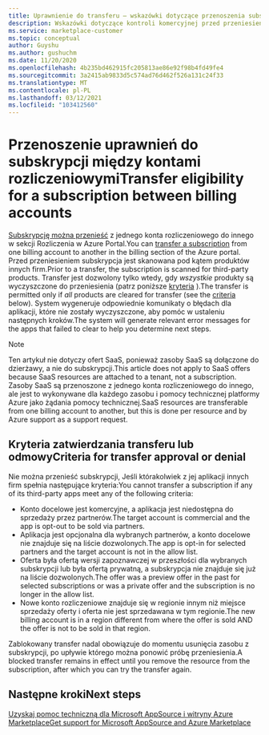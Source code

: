 ```yaml
---
title: Uprawnienie do transferu — wskazówki dotyczące przenoszenia subskrypcji między kontami rozliczeniowymi, Azure Marketplace
description: Wskazówki dotyczące kontroli komercyjnej przed przeniesieniem subskrypcji między kontami rozliczeń w Azure Portal.
ms.service: marketplace-customer
ms.topic: conceptual
author: Guyshu
ms.author: gushuchm
ms.date: 11/20/2020
ms.openlocfilehash: 4b235bd462915fc205813ae86e92f98b4fd49fe4
ms.sourcegitcommit: 3a2415ab9833d5c574ad76d462f526a131c24f33
ms.translationtype: MT
ms.contentlocale: pl-PL
ms.lasthandoff: 03/12/2021
ms.locfileid: "103412560"
---
```

# <a name="transfer-eligibility-for-a-subscription-between-billing-accounts"></a><span data-ttu-id="2fe34-103">Przenoszenie uprawnień do subskrypcji między kontami rozliczeniowymi</span><span class="sxs-lookup"><span data-stu-id="2fe34-103">Transfer eligibility for a subscription between billing accounts</span></span>

<span data-ttu-id="2fe34-104">[Subskrypcję można przenieść](/azure/cost-management-billing/understand/subscription-transfer) z jednego konta rozliczeniowego do innego w sekcji Rozliczenia w Azure Portal.</span><span class="sxs-lookup"><span data-stu-id="2fe34-104">You can [transfer a subscription](/azure/cost-management-billing/understand/subscription-transfer) from one billing account to another in the billing section of the Azure portal.</span></span> <span data-ttu-id="2fe34-105">Przed przeniesieniem subskrypcja jest skanowana pod kątem produktów innych firm.</span><span class="sxs-lookup"><span data-stu-id="2fe34-105">Prior to a transfer, the subscription is scanned for third-party products.</span></span> <span data-ttu-id="2fe34-106">Transfer jest dozwolony tylko wtedy, gdy *wszystkie* produkty są wyczyszczone do przeniesienia (patrz poniższe [kryteria](#criteria-for-transfer-approval-or-denial) ).</span><span class="sxs-lookup"><span data-stu-id="2fe34-106">The transfer is permitted only if *all* products are cleared for transfer (see the [criteria](#criteria-for-transfer-approval-or-denial) below).</span></span> <span data-ttu-id="2fe34-107">System wygeneruje odpowiednie komunikaty o błędach dla aplikacji, które nie zostały wyczyszczone, aby pomóc w ustaleniu następnych kroków.</span><span class="sxs-lookup"><span data-stu-id="2fe34-107">The system will generate relevant error messages for the apps that failed to clear to help you determine next steps.</span></span>

> [!NOTE]
> <span data-ttu-id="2fe34-108">Ten artykuł nie dotyczy ofert SaaS, ponieważ zasoby SaaS są dołączone do dzierżawy, a nie do subskrypcji.</span><span class="sxs-lookup"><span data-stu-id="2fe34-108">This article does not apply to SaaS offers because SaaS resources are attached to a tenant, not a subscription.</span></span> <span data-ttu-id="2fe34-109">Zasoby SaaS są przenoszone z jednego konta rozliczeniowego do innego, ale jest to wykonywane dla każdego zasobu i pomocy technicznej platformy Azure jako żądania pomocy technicznej.</span><span class="sxs-lookup"><span data-stu-id="2fe34-109">SaaS resources are transferable from one billing account to another, but this is done per resource and by Azure support as a support request.</span></span>

## <a name="criteria-for-transfer-approval-or-denial"></a><span data-ttu-id="2fe34-110">Kryteria zatwierdzania transferu lub odmowy</span><span class="sxs-lookup"><span data-stu-id="2fe34-110">Criteria for transfer approval or denial</span></span>

<span data-ttu-id="2fe34-111">Nie można przenieść subskrypcji, Jeśli którakolwiek z jej aplikacji innych firm spełnia następujące kryteria:</span><span class="sxs-lookup"><span data-stu-id="2fe34-111">You cannot transfer a subscription if any of its third-party apps meet any of the following criteria:</span></span>

- <span data-ttu-id="2fe34-112">Konto docelowe jest komercyjne, a aplikacja jest niedostępna do sprzedaży przez partnerów.</span><span class="sxs-lookup"><span data-stu-id="2fe34-112">The target account is commercial and the app is opt-out to be sold via partners.</span></span>
- <span data-ttu-id="2fe34-113">Aplikacja jest opcjonalna dla wybranych partnerów, a konto docelowe nie znajduje się na liście dozwolonych.</span><span class="sxs-lookup"><span data-stu-id="2fe34-113">The app is opt-in for selected partners and the target account is not in the allow list.</span></span>
- <span data-ttu-id="2fe34-114">Oferta była ofertą wersji zapoznawczej w przeszłości dla wybranych subskrypcji lub była ofertą prywatną, a subskrypcja nie znajduje się już na liście dozwolonych.</span><span class="sxs-lookup"><span data-stu-id="2fe34-114">The offer was a preview offer in the past for selected subscriptions or was a private offer and the subscription is no longer in the allow list.</span></span>
- <span data-ttu-id="2fe34-115">Nowe konto rozliczeniowe znajduje się w regionie innym niż miejsce sprzedaży oferty i oferta nie jest sprzedawana w tym regionie.</span><span class="sxs-lookup"><span data-stu-id="2fe34-115">The new billing account is in a region different from where the offer is sold AND the offer is not to be sold in that region.</span></span>

<span data-ttu-id="2fe34-116">Zablokowany transfer nadal obowiązuje do momentu usunięcia zasobu z subskrypcji, po upływie którego można ponowić próbę przeniesienia.</span><span class="sxs-lookup"><span data-stu-id="2fe34-116">A blocked transfer remains in effect until you remove the resource from the subscription, after which you can try the transfer again.</span></span>

## <a name="next-steps"></a><span data-ttu-id="2fe34-117">Następne kroki</span><span class="sxs-lookup"><span data-stu-id="2fe34-117">Next steps</span></span>

[<span data-ttu-id="2fe34-118">Uzyskaj pomoc techniczną dla Microsoft AppSource i witryny Azure Marketplace</span><span class="sxs-lookup"><span data-stu-id="2fe34-118">Get support for Microsoft AppSource and Azure Marketplace</span></span>](get-support.md)

